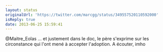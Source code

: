 ```yaml
---
layout: status
originalUrl: 'https://twitter.com/marcgg/status/349557520110592000'
isReply: true
date: 2013-06-25 15:59:41
---
```


@Maitre_Eolas ... et justement dans le doc, le père s'exprime sur les circonstance qui l'ont mené à accepter l'adoption. A écouter, imho
